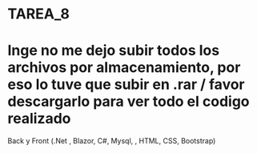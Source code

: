 # TAREA_8
# Inge no me dejo subir todos los archivos por almacenamiento, por eso lo tuve que subir en .rar / favor descargarlo para ver todo el codigo realizado
Back y Front (.Net , Blazor, C#, Mysql, , HTML, CSS, Bootstrap)
